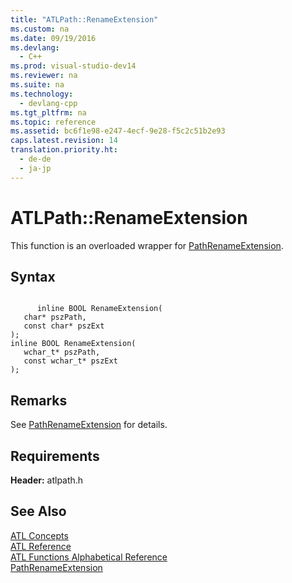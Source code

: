 ```yaml
---
title: "ATLPath::RenameExtension"
ms.custom: na
ms.date: 09/19/2016
ms.devlang: 
  - C++
ms.prod: visual-studio-dev14
ms.reviewer: na
ms.suite: na
ms.technology: 
  - devlang-cpp
ms.tgt_pltfrm: na
ms.topic: reference
ms.assetid: bc6f1e98-e247-4ecf-9e28-f5c2c51b2e93
caps.latest.revision: 14
translation.priority.ht: 
  - de-de
  - ja-jp
---
```

# ATLPath::RenameExtension
This function is an overloaded wrapper for [PathRenameExtension](http://msdn.microsoft.com/library/windows/desktop/bb773749).  
  
## Syntax  
  
```  
  
      inline BOOL RenameExtension(  
   char* pszPath,  
   const char* pszExt   
);  
inline BOOL RenameExtension(  
   wchar_t* pszPath,  
   const wchar_t* pszExt   
);  
```  
  
## Remarks  
 See [PathRenameExtension](http://msdn.microsoft.com/library/windows/desktop/bb773749) for details.  
  
## Requirements  
 **Header:** atlpath.h  
  
## See Also  
 [ATL Concepts](../vs140/Active-Template-Library--ATL--Concepts.md)   
 [ATL Reference](../vs140/ATL-COM-Desktop-Components.md)   
 [ATL Functions Alphabetical Reference](../vs140/ATL-Functions-Alphabetical-Reference.md)   
 [PathRenameExtension](http://msdn.microsoft.com/library/windows/desktop/bb773749)